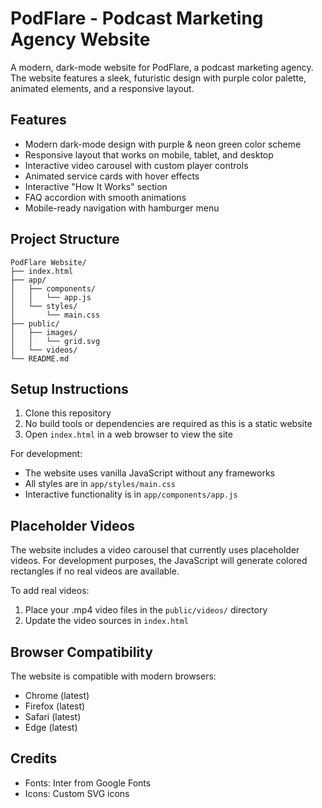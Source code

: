 # PodFlare - Podcast Marketing Agency Website

A modern, dark-mode website for PodFlare, a podcast marketing agency. The website features a sleek, futuristic design with purple color palette, animated elements, and a responsive layout.

## Features

- Modern dark-mode design with purple & neon green color scheme
- Responsive layout that works on mobile, tablet, and desktop
- Interactive video carousel with custom player controls
- Animated service cards with hover effects
- Interactive "How It Works" section
- FAQ accordion with smooth animations
- Mobile-ready navigation with hamburger menu

## Project Structure

```
PodFlare Website/
├── index.html
├── app/
│   ├── components/
│   │   └── app.js
│   └── styles/
│       └── main.css
├── public/
│   ├── images/
│   │   └── grid.svg
│   └── videos/
└── README.md
```

## Setup Instructions

1. Clone this repository
2. No build tools or dependencies are required as this is a static website
3. Open `index.html` in a web browser to view the site

For development:

- The website uses vanilla JavaScript without any frameworks
- All styles are in `app/styles/main.css`
- Interactive functionality is in `app/components/app.js`

## Placeholder Videos

The website includes a video carousel that currently uses placeholder videos. For development purposes, the JavaScript will generate colored rectangles if no real videos are available. 

To add real videos:
1. Place your .mp4 video files in the `public/videos/` directory
2. Update the video sources in `index.html`

## Browser Compatibility

The website is compatible with modern browsers:
- Chrome (latest)
- Firefox (latest)
- Safari (latest)
- Edge (latest)

## Credits

- Fonts: Inter from Google Fonts
- Icons: Custom SVG icons 
